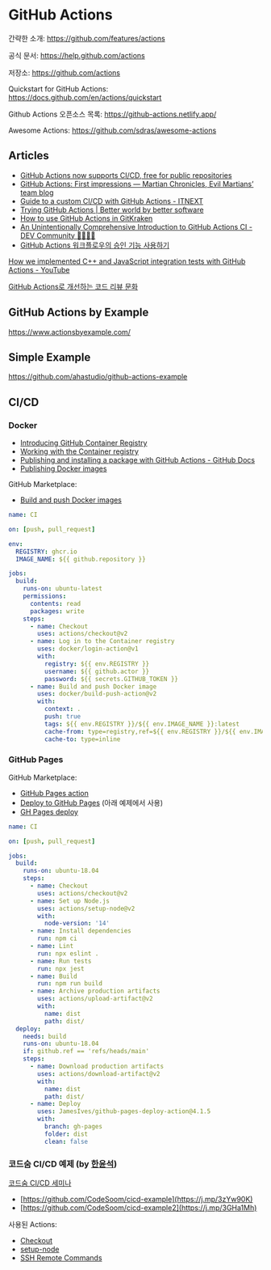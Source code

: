 # GitHub Actions

간략한 소개: <https://github.com/features/actions>

공식 문서: <https://help.github.com/actions>

저장소: <https://github.com/actions>

Quickstart for GitHub Actions:
<https://docs.github.com/en/actions/quickstart>

Github Actions 오픈소스 목록:
<https://github-actions.netlify.app/>

Awesome Actions:
<https://github.com/sdras/awesome-actions>

## Articles

- [GitHub Actions now supports CI/CD, free for public repositories](https://github.blog/2019-08-08-github-actions-now-supports-ci-cd/)
- [GitHub Actions: First impressions — Martian Chronicles, Evil Martians’ team blog](https://evilmartians.com/chronicles/github-actions-first-impressions)
- [Guide to a custom CI/CD with GitHub Actions - ITNEXT](https://itnext.io/https-medium-com-marekermk-guide-to-a-custom-ci-cd-with-github-actions-5aa0ff07a656)
- [Trying GitHub Actions | Better world by better software](https://glebbahmutov.com/blog/trying-github-actions/)
- [How to use GitHub Actions in GitKraken](https://support.gitkraken.com/git-workflows-and-extensions/github-actions/)
- [An Unintentionally Comprehensive Introduction to GitHub Actions CI - DEV Community 👩‍💻👨‍💻](https://dev.to/bnb/an-unintentionally-comprehensive-introduction-to-github-actions-ci-blm)
- [GitHub Actions 워크플로우의 승인 기능 사용하기](https://blog.outsider.ne.kr/1556)

[How we implemented C++ and JavaScript integration tests with GitHub Actions - YouTube](https://www.youtube.com/watch?v=DdlzDklYHVs)

[GitHub Actions로 개선하는 코드 리뷰 문화](https://toss.tech/article/25431)

## GitHub Actions by Example

<https://www.actionsbyexample.com/>

## Simple Example

<https://github.com/ahastudio/github-actions-example>

## CI/CD

### Docker

- [Introducing GitHub Container Registry](https://github.blog/2020-09-01-introducing-github-container-registry/)
- [Working with the Container registry](https://docs.github.com/en/packages/working-with-a-github-packages-registry/working-with-the-container-registry)
- [Publishing and installing a package with GitHub Actions - GitHub Docs](https://docs.github.com/en/packages/managing-github-packages-using-github-actions-workflows/publishing-and-installing-a-package-with-github-actions)
- [Publishing Docker images](https://docs.github.com/en/actions/publishing-packages/publishing-docker-images)

GitHub Marketplace:

- [Build and push Docker images](https://github.com/marketplace/actions/build-and-push-docker-images)

```yaml
name: CI

on: [push, pull_request]

env:
  REGISTRY: ghcr.io
  IMAGE_NAME: ${{ github.repository }}

jobs:
  build:
    runs-on: ubuntu-latest
    permissions:
      contents: read
      packages: write
    steps:
      - name: Checkout
        uses: actions/checkout@v2
      - name: Log in to the Container registry
        uses: docker/login-action@v1
        with:
          registry: ${{ env.REGISTRY }}
          username: ${{ github.actor }}
          password: ${{ secrets.GITHUB_TOKEN }}
      - name: Build and push Docker image
        uses: docker/build-push-action@v2
        with:
          context: .
          push: true
          tags: ${{ env.REGISTRY }}/${{ env.IMAGE_NAME }}:latest
          cache-from: type=registry,ref=${{ env.REGISTRY }}/${{ env.IMAGE_NAME }}:latest
          cache-to: type=inline
```

### GitHub Pages

GitHub Marketplace:

- [GitHub Pages action](https://github.com/marketplace/actions/github-pages-action)
- [Deploy to GitHub Pages](https://github.com/marketplace/actions/deploy-to-github-pages) (아래 예제에서 사용)
- [GH Pages deploy](https://github.com/marketplace/actions/gh-pages-deploy)

```yaml
name: CI

on: [push, pull_request]

jobs:
  build:
    runs-on: ubuntu-18.04
    steps:
      - name: Checkout
        uses: actions/checkout@v2
      - name: Set up Node.js
        uses: actions/setup-node@v2
        with:
          node-version: '14'
      - name: Install dependencies
        run: npm ci
      - name: Lint
        run: npx eslint .
      - name: Run tests
        run: npx jest
      - name: Build
        run: npm run build
      - name: Archive production artifacts
        uses: actions/upload-artifact@v2
        with:
          name: dist
          path: dist/
  deploy:
    needs: build
    runs-on: ubuntu-18.04
    if: github.ref == 'refs/heads/main'
    steps:
      - name: Download production artifacts
        uses: actions/download-artifact@v2
        with:
          name: dist
          path: dist/
      - name: Deploy
        uses: JamesIves/github-pages-deploy-action@4.1.5
        with:
          branch: gh-pages
          folder: dist
          clean: false
```

### 코드숨 CI/CD 예제 (by [한윤석](https://github.com/hannut91))

[코드숨 CI/CD 세미나](https://j.mp/3j3qe4d)

- [https://github.com/CodeSoom/cicd-example](https://j.mp/3zYw90K)
- [https://github.com/CodeSoom/cicd-example2](https://j.mp/3GHa1Mh)

사용된 Actions:

- [Checkout](https://github.com/actions/checkout)
- [setup-node](https://github.com/actions/setup-node)
- [SSH Remote Commands](https://github.com/marketplace/actions/ssh-remote-commands)
